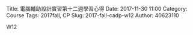 Title: 電腦輔助設計實習第十二週學習心得
Date: 2017-11-30 11:00
Category: Course
Tags: 2017fall, CP
Slug: 2017-fall-cadp-w12
Author: 40623110

W12
<!-- PELICAN_END_SUMMARY -->
